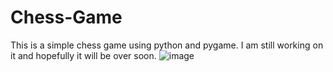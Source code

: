 # Chess-Game
This is a simple chess game using python and pygame.
I am still working on it and hopefully it will be over soon.
![image](https://github.com/dev-world-rohit/Chess-Game/assets/136791205/5905db03-bf4d-4504-a064-0030bb015475)
